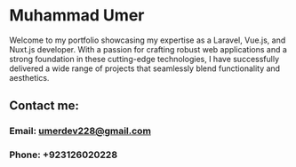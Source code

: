 # Muhammad Umer
Welcome to my portfolio showcasing my expertise as a Laravel, Vue.js, and Nuxt.js developer. With a passion for crafting robust web applications and a strong foundation in these cutting-edge technologies, I have successfully delivered a wide range of projects that seamlessly blend functionality and aesthetics.
## Contact me:
### Email: umerdev228@gmail.com
### Phone: +923126020228

